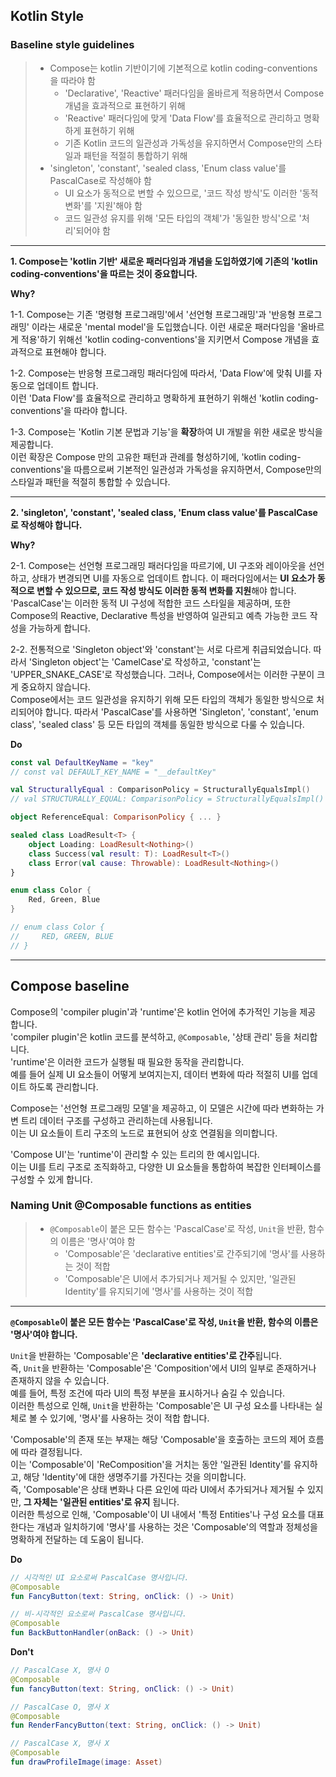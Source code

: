 ## Kotlin Style

### Baseline style guidelines

> - Compose는 kotlin 기반이기에 기본적으로 kotlin coding-conventions을 따라야 함
>   - 'Declarative', 'Reactive' 패러다임을 올바르게 적용하면서 Compose 개념을 효과적으로 표현하기 위해
>   - 'Reactive' 패러다임에 맞게 'Data Flow'를 효율적으로 관리하고 명확하게 표현하기 위해
>   - 기존 Kotlin 코드의 일관성과 가독성을 유지하면서 Compose만의 스타일과 패턴을 적절히 통합하기 위해
> - 'singleton', 'constant', 'sealed class, 'Enum class value'를 PascalCase로 작성해야 함
>   - UI 요소가 동적으로 변할 수 있으므로, '코드 작성 방식'도 이러한 '동적 변화'를 '지원'해야 함
>   - 코드 일관성 유지를 위해 '모든 타입의 객체'가 '동일한 방식'으로 '처리'되어야 함

---

**1. Compose는 'kotlin 기반' 새로운 패러다임과 개념을 도입하였기에 기존의 'kotlin coding-conventions'을 따르는 것이 중요합니다.**

**Why?**

1-1. Compose는 기존 '명령형 프로그래밍'에서 '선언형 프로그래밍'과 '반응형 프로그래밍' 이라는 새로운 'mental model'을 도입했습니다. 
이런 새로운 패러다임을 '올바르게 적용'하기 위해선 'kotlin coding-conventions'을 지키면서 Compose 개념을 효과적으로 표현해야 합니다.

1-2. Compose는 반응형 프로그래밍 패러다임에 따라서, 'Data Flow'에 맞춰 UI를 자동으로 업데이트 합니다.  
이런 'Data Flow'를 효율적으로 관리하고 명확하게 표현하기 위해선 'kotlin coding-conventions'을 따라야 합니다.

1-3. Compose는 'Kotlin 기본 문법과 기능'을 **확장**하여 UI 개발을 위한 새로운 방식을 제공합니다.  
이런 확장은 Compose 만의 고유한 패턴과 관례를 형성하기에, 'kotlin coding-conventions'을 따름으로써 기본적인 일관성과 가독성을 유지하면서, 
Compose만의 스타일과 패턴을 적절히 통합할 수 있습니다.

---

**2. 'singleton', 'constant', 'sealed class, 'Enum class value'를 PascalCase로 작성해야 합니다.**

**Why?**

2-1. Compose는 선언형 프로그래밍 패러다임을 따르기에, UI 구조와 레이아웃을 선언하고, 상태가 변경되면 UI를 자동으로 업데이트 합니다.
이 패러다임에서는 **UI 요소가 동적으로 변할 수 있으므로, 코드 작성 방식도 이러한 동적 변화를 지원**해야 합니다.  
'PascalCase'는 이러한 동적 UI 구성에 적합한 코드 스타일을 제공하며, 또한 Compose의 Reactive, Declarative 특성을 반영하여 일관되고 예측 가능한 코드 작성을 가능하게 합니다.

2-2. 전통적으로 'Singleton object'와 'constant'는 서로 다르게 취급되었습니다. 
따라서 'Singleton object'는 'CamelCase'로 작성하고, 'constant'는 'UPPER_SNAKE_CASE'로 작성했습니다. 
그러나, Compose에서는 이러한 구분이 크게 중요하지 않습니다.   
Compose에서는 코드 일관성을 유지하기 위해 모든 타입의 객체가 동일한 방식으로 처리되어야 합니다. 
따라서 'PascalCase'를 사용하면 'Singleton', 'constant', 'enum class', 'sealed class' 등 모든 타입의 객체를 동일한 방식으로 다룰 수 있습니다.

**Do**

```kotlin
const val DefaultKeyName = "key"
// const val DEFAULT_KEY_NAME = "__defaultKey"

val StructurallyEqual : ComparisonPolicy = StructurallyEqualsImpl()
// val STRUCTURALLY_EQUAL: ComparisonPolicy = StructurallyEqualsImpl()

object ReferenceEqual: ComparisonPolicy { ... }

sealed class LoadResult<T> {
    object Loading: LoadResult<Nothing>()
    class Success(val result: T): LoadResult<T>()
    class Error(val cause: Throwable): LoadResult<Nothing>()
}

enum class Color {
    Red, Green, Blue
}

// enum class Color {
//     RED, GREEN, BLUE
// }
```

---

## Compose baseline

Compose의 'compiler plugin'과 'runtime'은 kotlin 언어에 추가적인 기능을 제공 합니다.  
'compiler plugin'은 kotlin 코드를 분석하고, `@Composable`, '상태 관리' 등을 처리합니다.  
'runtime'은 이러한 코드가 실행될 때 필요한 동작을 관리합니다.  
예를 들어 실제 UI 요소들이 어떻게 보여지는지, 데이터 변화에 따라 적절히 UI를 업데이트 하도록 관리합니다.

Compose는 '선언형 프로그래밍 모델'을 제공하고, 이 모델은 시간에 따라 변화하는 가변 트리 데이터 구조를 구성하고 관리하는데 사용됩니다.  
이는 UI 요소들이 트리 구조의 노드로 표현되어 상호 연결됨을 의미합니다.

'Compose UI'는 'runtime'이 관리할 수 있는 트리의 한 예시입니다.  
이는 UI를 트리 구조로 조직화하고, 다양한 UI 요소들을 통합하여 복잡한 인터페이스를 구성할 수 있게 합니다.

### Naming Unit @Composable functions as entities

> - `@Composable`이 붙은 모든 함수는 'PascalCase'로 작성, `Unit`을 반환, 함수의 이름은 '명사'여야 함
>   - 'Composable'은 'declarative entities'로 간주되기에 '명사'를 사용하는 것이 적합
>   - 'Composable'은 UI에서 추가되거나 제거될 수 있지만, '일관된 Identity'를 유지되기에 '명사'를 사용하는 것이 적합

---

**`@Composable`이 붙은 모든 함수는 'PascalCase'로 작성, `Unit`을 반환, 함수의 이름은 '명사'여야 합니다.**

`Unit`을 반환하는 'Composable'은 **'declarative entities'로 간주**됩니다.  
즉, `Unit`을 반환하는 'Composable'은 'Composition'에서 UI의 일부로 존재하거나 존재하지 않을 수 있습니다.  
예를 들어, 특정 조건에 따라 UI의 특정 부분을 표시하거나 숨길 수 있습니다.  
이러한 특성으로 인해, `Unit`을 반환하는 'Composable'은 UI 구성 요소를 나타내는 실체로 볼 수 있기에, '명사'를 사용하는 것이 적합 합니다.

'Composable'의 존재 또는 부재는 해당 'Composable'을 호출하는 코드의 제어 흐름에 따라 결정됩니다.  
이는 'Composable'이 'ReComposition'을 거치는 동안 '일관된 Identity'를 유지하고, 해당 'Identity'에 대한 생명주기를 가진다는 것을 의미합니다.  
즉, 'Composable'은 상태 변화나 다른 요인에 따라 UI에서 추가되거나 제거될 수 있지만, **그 자체는 '일관된 entities'로 유지** 됩니다.  
이러한 특성으로 인해, 'Composable'이 UI 내에서 '특정 Entities'나 구성 요소를 대표한다는 개념과 일치하기에 '명사'를 사용하는 것은 'Composable'의 역할과 정체성을 명확하게 전달하는 데 도움이 됩니다.

**Do**

```kotlin
// 시각적인 UI 요소로써 PascalCase 명사입니다.
@Composable
fun FancyButton(text: String, onClick: () -> Unit)

// 비-시각적인 요소로써 PascalCase 명사입니다.
@Composable
fun BackButtonHandler(onBack: () -> Unit)
```

**Don't**

```kotlin
// PascalCase X, 명사 O 
@Composable
fun fancyButton(text: String, onClick: () -> Unit)

// PascalCase O, 명사 X
@Composable
fun RenderFancyButton(text: String, onClick: () -> Unit)

// PascalCase X, 명사 X
@Composable
fun drawProfileImage(image: Asset)
```
